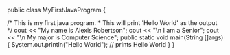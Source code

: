 public class MyFirstJavaProgram {

   /* This is my first java program.
    * This will print 'Hello World' as the output
    */
cout << "My name is Alexis Robertson";
cout << "\n I am a Senior";
cout << "\n My major is Computer Science";
   public static void main(String []args) {
      System.out.println("Hello World"); // prints Hello World
   }
}
